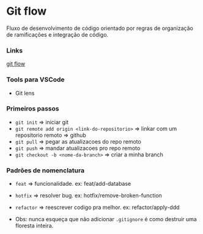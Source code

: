 # Git flow
Fluxo de desenvolvimento de código orientado por regras de organização de ramificações e integração de código.

### Links
[git flow](https://medium.com/trainingcenter/utilizando-o-fluxo-git-flow-e63d5e0d5e04)

### Tools para VSCode
- Git lens

### Primeiros passos
- `git init` => iniciar git
- `git remote add origin <link-do-repositorio>` => linkar com um repositorio remoto => github
- `git pull` => pegar as atualizacoes do repo remoto
- `git push` => mandar atualizacoes pro repo remoto
- `git checkout -b <nome-da-branch>` => criar a minha branch


### Padrões de nomenclatura
- `feat` => funcionalidade. ex: feat/add-database
- `hotfix` => resolver bug. ex: hotfix/remove-broken-function
- `refactor` => reescrever codigo pra melhor. ex: refactor/apply-ddd



- Obs: nunca esqueça que não adicionar `.gitignore` é como destruir uma floresta inteira.
